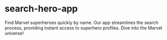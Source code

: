 # search-hero-app
Find Marvel superheroes quickly by name. Our app streamlines the search process, providing instant access to superhero profiles. Dive into the Marvel universe!
